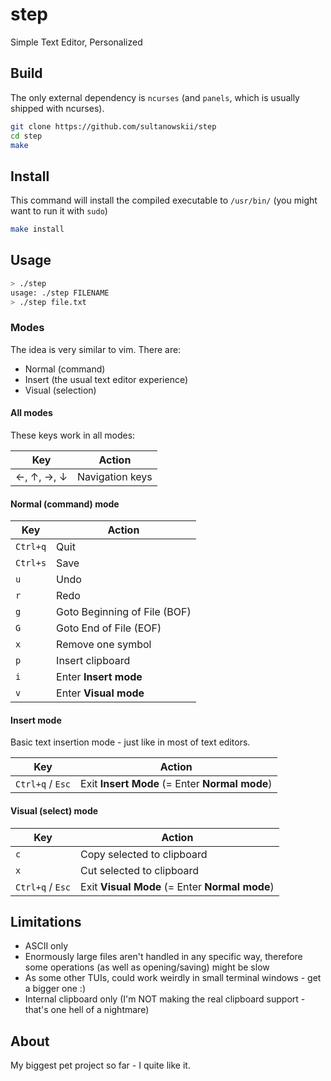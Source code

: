 # step

Simple Text Editor, Personalized

## Build

The only external dependency is `ncurses` (and `panels`, which is usually shipped with ncurses).

```bash
git clone https://github.com/sultanowskii/step
cd step
make
```

## Install

This command will install the compiled executable to `/usr/bin/` (you might want to run it with `sudo`)

```bash
make install
```

## Usage

```bash
> ./step
usage: ./step FILENAME
> ./step file.txt
```

### Modes

The idea is very similar to vim. There are:

- Normal (command)
- Insert (the usual text editor experience)
- Visual (selection)

#### All modes

These keys work in all modes:

| Key           | Action            |
|---------------|-------------------|
| ←, ↑, →, ↓    | Navigation keys   |

#### Normal (command) mode

| Key           | Action                       |
|---------------|------------------------------|
| `Ctrl+q`      | Quit                         |
| `Ctrl+s`      | Save                         |
| `u`           | Undo                         |
| `r`           | Redo                         |
| `g`           | Goto Beginning of File (BOF) |
| `G`           | Goto End of File (EOF)       |
| `x`           | Remove one symbol            |
| `p`           | Insert clipboard             |
| `i`           | Enter **Insert mode**        |
| `v`           | Enter **Visual mode**        |

#### Insert mode

Basic text insertion mode - just like in most of text editors.

| Key               | Action                                          |
|-------------------|-------------------------------------------------|
| `Ctrl+q` / `Esc`  | Exit **Insert Mode** (= Enter **Normal mode**) |

#### Visual (select) mode

| Key              | Action                                         |
|------------------|------------------------------------------------|
| `c`              | Copy selected to clipboard                     |
| `x`              | Cut selected to clipboard                      |
| `Ctrl+q` / `Esc` | Exit **Visual Mode** (= Enter **Normal mode**) |

## Limitations

- ASCII only
- Enormously large files aren't handled in any specific way, therefore some operations (as well as opening/saving) might be slow
- As some other TUIs, could work weirdly in small terminal windows - get a bigger one :)
- Internal clipboard only (I'm NOT making the real clipboard support - that's one hell of a nightmare)

## About

My biggest pet project so far - I quite like it.
